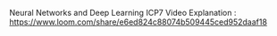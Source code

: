 Neural Networks and Deep Learning ICP7
Video Explanation :
https://www.loom.com/share/e6ed824c88074b509445ced952daaf18
